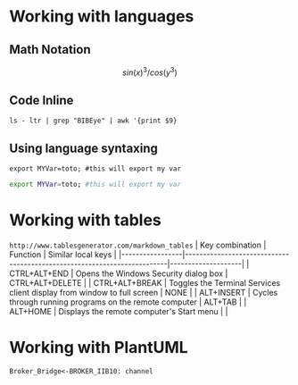 # Working with languages

## Math Notation
```math
sin(x)^3/cos(y^3)
```

## Code Inline

`ls - ltr | grep "BIBEye" | awk '{print $9}`

## Using language syntaxing

```language
export MYVar=toto; #this will export my var
```

```bash
export MYVar=toto; #this will export my var
```

# Working with tables
`http://www.tablesgenerator.com/markdown_tables`
| Key combination | Function | Similar local keys |
|-----------------|-------------------------------------------------------------------------|--------------------|
| CTRL+ALT+END | Opens the Windows Security dialog box | CTRL+ALT+DELETE |
| CTRL+ALT+BREAK | Toggles the Terminal Services client display from window to full screen | NONE |
| ALT+INSERT | Cycles through running programs on the remote computer | ALT+TAB |
| ALT+HOME | Displays the remote computer's Start menu |  |

# Working with PlantUML
```puml {align="center"}
Broker_Bridge<-BROKER_IIB10: channel
```

